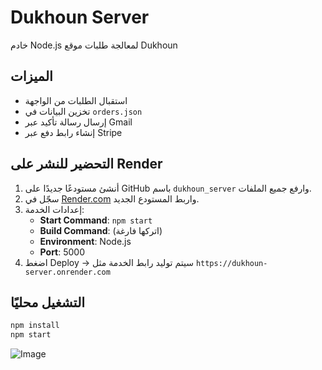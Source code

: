 # Dukhoun Server

خادم Node.js لمعالجة طلبات موقع Dukhoun

## الميزات
- استقبال الطلبات من الواجهة
- تخزين البيانات في `orders.json`
- إرسال رسالة تأكيد عبر Gmail
- إنشاء رابط دفع عبر Stripe

## التحضير للنشر على Render
1. أنشئ مستودعًا جديدًا على GitHub باسم `dukhoun_server` وارفع جميع الملفات.
2. سجّل في [Render.com](https://render.com) واربط المستودع الجديد.
3. إعدادات الخدمة:
   - **Start Command**: `npm start`
   - **Build Command**: (اتركها فارغة)
   - **Environment**: Node.js
   - **Port**: 5000
4. اضغط Deploy → سيتم توليد رابط الخدمة مثل `https://dukhoun-server.onrender.com`

## التشغيل محليًا
```bash
npm install
npm start
```
![Image](https://github.com/user-attachments/assets/344347e7-e6a8-4a7a-9848-f6fab9c1f897)
